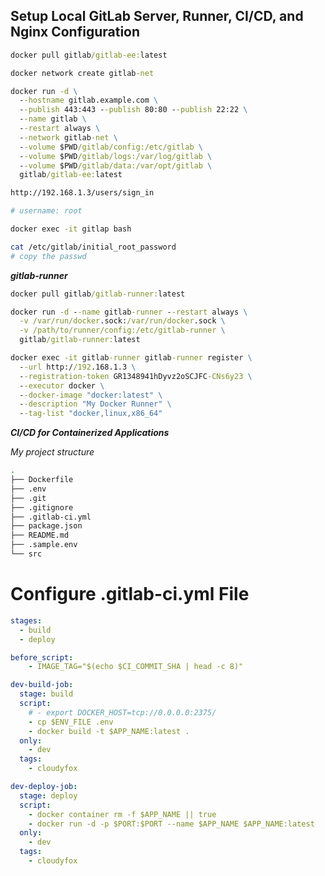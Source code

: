 ## Setup Local GitLab Server, Runner, CI/CD, and Nginx Configuration

```cmd
docker pull gitlab/gitlab-ee:latest
```
```cmd
docker network create gitlab-net
```
```cmd
docker run -d \
  --hostname gitlab.example.com \
  --publish 443:443 --publish 80:80 --publish 22:22 \
  --name gitlab \
  --restart always \
  --network gitlab-net \
  --volume $PWD/gitlab/config:/etc/gitlab \
  --volume $PWD/gitlab/logs:/var/log/gitlab \
  --volume $PWD/gitlab/data:/var/opt/gitlab \
  gitlab/gitlab-ee:latest
```
```cmd
http://192.168.1.3/users/sign_in
```
```bash
# username: root

docker exec -it gitlap bash

cat /etc/gitlab/initial_root_password
# copy the passwd 
```

_**gitlab-runner**_

```cmd
docker pull gitlab/gitlab-runner:latest
```
```cmd
docker run -d --name gitlab-runner --restart always \
  -v /var/run/docker.sock:/var/run/docker.sock \
  -v /path/to/runner/config:/etc/gitlab-runner \
  gitlab/gitlab-runner:latest
```
```cmd
docker exec -it gitlab-runner gitlab-runner register \
  --url http://192.168.1.3 \
  --registration-token GR1348941hDyvz2oSCJFC-CNs6y23 \
  --executor docker \
  --docker-image "docker:latest" \
  --description "My Docker Runner" \
  --tag-list "docker,linux,x86_64"
```

_**CI/CD for Containerized Applications**_

_My project structure_

```bash
.
├── Dockerfile
├── .env
├── .git
├── .gitignore
├── .gitlab-ci.yml
├── package.json
├── README.md
├── .sample.env
└── src
```
# Configure .gitlab-ci.yml File

```yml
stages:   
  - build
  - deploy

before_script:
    - IMAGE_TAG="$(echo $CI_COMMIT_SHA | head -c 8)"

dev-build-job:
  stage: build
  script:
    # - export DOCKER_HOST=tcp://0.0.0.0:2375/
    - cp $ENV_FILE .env
    - docker build -t $APP_NAME:latest .
  only:
    - dev
  tags:
    - cloudyfox

dev-deploy-job:
  stage: deploy
  script:
    - docker container rm -f $APP_NAME || true
    - docker run -d -p $PORT:$PORT --name $APP_NAME $APP_NAME:latest
  only:
    - dev
  tags:
    - cloudyfox
```
